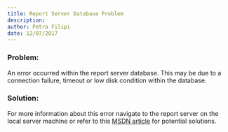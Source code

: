 ```yaml
---
title: Report Server Database Problem
description: 
author: Petra Filipi
date: 12/07/2017
---
```


### Problem:
An error occurred within the report server database. This may be due to a connection failure, timeout or low disk condition within the database.
### Solution:
For more information about this error navigate to the report server on the local server machine or refer to this [MSDN article](https://social.msdn.microsoft.com/Forums/sqlserver/en-US/b80d7f29-b271-4845-b7be-df5a9b591ed2/ssrs-2008-connection-failure-timeout-or-low-disk-condition-within-the-database) for potential solutions.